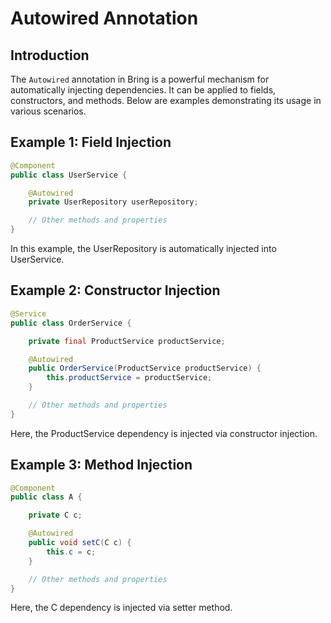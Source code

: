 # Autowired Annotation

## Introduction

The `Autowired` annotation in Bring is a powerful mechanism for automatically injecting dependencies. 
It can be applied to fields, constructors, and methods. Below are examples demonstrating its usage in various scenarios.

## Example 1: Field Injection

```java
@Component
public class UserService {

    @Autowired
    private UserRepository userRepository;

    // Other methods and properties
}
```
In this example, the UserRepository is automatically injected into UserService.

## Example 2: Constructor Injection

```java
@Service
public class OrderService {

    private final ProductService productService;

    @Autowired
    public OrderService(ProductService productService) {
        this.productService = productService;
    }

    // Other methods and properties
}
```
Here, the ProductService dependency is injected via constructor injection.

## Example 3: Method Injection

```java
@Component
public class A {

    private C c;

    @Autowired
    public void setC(C c) {
        this.c = c;
    }

    // Other methods and properties
}
```
Here, the C dependency is injected via setter method.